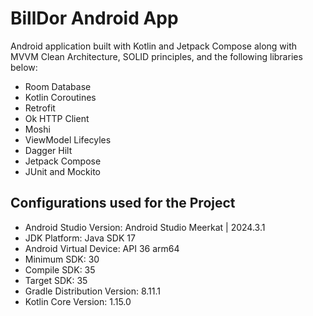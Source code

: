 # BillDor Android App
Android application built with Kotlin and Jetpack Compose along with MVVM Clean Architecture, SOLID principles, and the following libraries below:
- Room Database
- Kotlin Coroutines
- Retrofit
- Ok HTTP Client
- Moshi
- ViewModel Lifecyles
- Dagger Hilt
- Jetpack Compose
- JUnit and Mockito

## Configurations used for the Project
- Android Studio Version: Android Studio Meerkat | 2024.3.1
- JDK Platform: Java SDK 17
- Android Virtual Device: API 36 arm64
- Minimum SDK: 30
- Compile SDK: 35
- Target SDK: 35
- Gradle Distribution Version: 8.11.1
- Kotlin Core Version: 1.15.0

